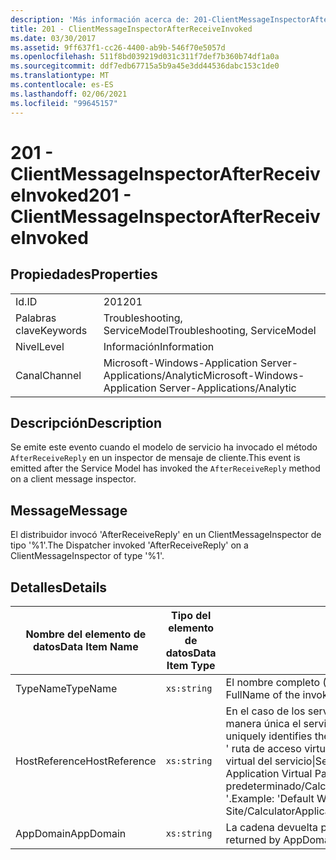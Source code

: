 ```yaml
---
description: 'Más información acerca de: 201-ClientMessageInspectorAfterReceiveInvoked'
title: 201 - ClientMessageInspectorAfterReceiveInvoked
ms.date: 03/30/2017
ms.assetid: 9ff637f1-cc26-4400-ab9b-546f70e5057d
ms.openlocfilehash: 511f8bd039219d031c311f7def7b360b74df1a0a
ms.sourcegitcommit: ddf7edb67715a5b9a45e3dd44536dabc153c1de0
ms.translationtype: MT
ms.contentlocale: es-ES
ms.lasthandoff: 02/06/2021
ms.locfileid: "99645157"
---
```

# <a name="201---clientmessageinspectorafterreceiveinvoked"></a><span data-ttu-id="21db3-103">201 - ClientMessageInspectorAfterReceiveInvoked</span><span class="sxs-lookup"><span data-stu-id="21db3-103">201 - ClientMessageInspectorAfterReceiveInvoked</span></span>

## <a name="properties"></a><span data-ttu-id="21db3-104">Propiedades</span><span class="sxs-lookup"><span data-stu-id="21db3-104">Properties</span></span>  
  
|||  
|-|-|  
|<span data-ttu-id="21db3-105">Id.</span><span class="sxs-lookup"><span data-stu-id="21db3-105">ID</span></span>|<span data-ttu-id="21db3-106">201</span><span class="sxs-lookup"><span data-stu-id="21db3-106">201</span></span>|  
|<span data-ttu-id="21db3-107">Palabras clave</span><span class="sxs-lookup"><span data-stu-id="21db3-107">Keywords</span></span>|<span data-ttu-id="21db3-108">Troubleshooting, ServiceModel</span><span class="sxs-lookup"><span data-stu-id="21db3-108">Troubleshooting, ServiceModel</span></span>|  
|<span data-ttu-id="21db3-109">Nivel</span><span class="sxs-lookup"><span data-stu-id="21db3-109">Level</span></span>|<span data-ttu-id="21db3-110">Información</span><span class="sxs-lookup"><span data-stu-id="21db3-110">Information</span></span>|  
|<span data-ttu-id="21db3-111">Canal</span><span class="sxs-lookup"><span data-stu-id="21db3-111">Channel</span></span>|<span data-ttu-id="21db3-112">Microsoft-Windows-Application Server-Applications/Analytic</span><span class="sxs-lookup"><span data-stu-id="21db3-112">Microsoft-Windows-Application Server-Applications/Analytic</span></span>|  
  
## <a name="description"></a><span data-ttu-id="21db3-113">Descripción</span><span class="sxs-lookup"><span data-stu-id="21db3-113">Description</span></span>  

 <span data-ttu-id="21db3-114">Se emite este evento cuando el modelo de servicio ha invocado el método `AfterReceiveReply` en un inspector de mensaje de cliente.</span><span class="sxs-lookup"><span data-stu-id="21db3-114">This event is emitted after the Service Model has invoked the `AfterReceiveReply` method on a client message inspector.</span></span>  
  
## <a name="message"></a><span data-ttu-id="21db3-115">Message</span><span class="sxs-lookup"><span data-stu-id="21db3-115">Message</span></span>  

 <span data-ttu-id="21db3-116">El distribuidor invocó 'AfterReceiveReply' en un ClientMessageInspector de tipo '%1'.</span><span class="sxs-lookup"><span data-stu-id="21db3-116">The Dispatcher invoked 'AfterReceiveReply' on a ClientMessageInspector of type '%1'.</span></span>  
  
## <a name="details"></a><span data-ttu-id="21db3-117">Detalles</span><span class="sxs-lookup"><span data-stu-id="21db3-117">Details</span></span>  
  
|<span data-ttu-id="21db3-118">Nombre del elemento de datos</span><span class="sxs-lookup"><span data-stu-id="21db3-118">Data Item Name</span></span>|<span data-ttu-id="21db3-119">Tipo del elemento de datos</span><span class="sxs-lookup"><span data-stu-id="21db3-119">Data Item Type</span></span>|<span data-ttu-id="21db3-120">Descripción</span><span class="sxs-lookup"><span data-stu-id="21db3-120">Description</span></span>|  
|--------------------|--------------------|-----------------|  
|<span data-ttu-id="21db3-121">TypeName</span><span class="sxs-lookup"><span data-stu-id="21db3-121">TypeName</span></span>|`xs:string`|<span data-ttu-id="21db3-122">El nombre completo (FullName) de CLR del tipo del inspector invocado.</span><span class="sxs-lookup"><span data-stu-id="21db3-122">The CLR FullName of the invoked inspector's type.</span></span>|  
|<span data-ttu-id="21db3-123">HostReference</span><span class="sxs-lookup"><span data-stu-id="21db3-123">HostReference</span></span>|`xs:string`|<span data-ttu-id="21db3-124">En el caso de los servicios hospedados en web, este campo identifica de manera única el servicio en la jerarquía web.</span><span class="sxs-lookup"><span data-stu-id="21db3-124">For Web-hosted services, this field uniquely identifies the service in the Web hierarchy.</span></span> <span data-ttu-id="21db3-125">Su formato se define como ' ruta de acceso virtual de la aplicación de nombre de sitio web&#124;ruta de acceso virtual del servicio&#124;ServiceName '.</span><span class="sxs-lookup"><span data-stu-id="21db3-125">Its format is defined as 'Web Site Name Application Virtual Path&#124;Service Virtual Path&#124;ServiceName'.</span></span> <span data-ttu-id="21db3-126">Ejemplo: ' sitio web predeterminado/CalculatorApplication&#124;/CalculatorService.svc&#124;CalculatorService '.</span><span class="sxs-lookup"><span data-stu-id="21db3-126">Example: 'Default Web Site/CalculatorApplication&#124;/CalculatorService.svc&#124;CalculatorService'.</span></span>|  
|<span data-ttu-id="21db3-127">AppDomain</span><span class="sxs-lookup"><span data-stu-id="21db3-127">AppDomain</span></span>|`xs:string`|<span data-ttu-id="21db3-128">La cadena devuelta por AppDomain.CurrentDomain.FriendlyName.</span><span class="sxs-lookup"><span data-stu-id="21db3-128">The string returned by AppDomain.CurrentDomain.FriendlyName.</span></span>|
